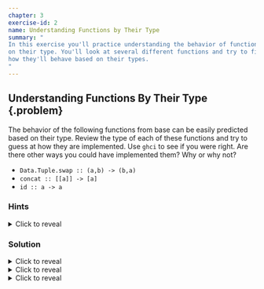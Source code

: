```yaml
---
chapter: 3
exercise-id: 2
name: Understanding Functions by Their Type
summary: "
In this exercise you'll practice understanding the behavior of functions based
on their type. You'll look at several different functions and try to figure out
how they'll behave based on their types.
"
---
```


## Understanding Functions By Their Type {.problem}

The behavior of the following functions from base can be easily predicted based
on their type. Review the type of each of these functions and try to guess at
how they are implemented. Use `ghci` to see if you were right. Are there other
ways you could have implemented them? Why or why not?

- `Data.Tuple.swap :: (a,b) -> (b,a)`
- `concat :: [[a]] -> [a]`
- `id :: a -> a`

### Hints

<div class="hints">

<details>
<summary>Click to reveal</summary>

<div class="details-body-outer">
<div class="details-body">
Remember that, without any other information, you can't create a value for a
general polymorphic type like `a` or `b` since you don't know what type of value
you should create.
</div>
</div>
</details>
</div>

### Solution

<div class="solution">

<details>
<summary>Click to reveal</summary>

<div class="details-body-outer">
<div class="details-body">

The `swap` function has a straightforward implementation that closely resembles
it's type. Let's start by taking a look at the simplest implementation:

```haskell
swap :: (a,b) -> (b,a)
swap (a,b) = (b,a)
```

In the exercise, you were asked to consider whether or not there were other ways
you could have implemented `swap`. It's trivially true to write this function
using different code. For example, we can use `fst` and `snd` instead of pattern
matching, or use `let` bindings:

```haskell
swap :: (a,b) -> (b,a)
swap input =
  let
    newFirstElem = snd input
    newSecondElem = fst input
  in (newFirstElem, newSecondElem)
```

The question then is: are these two implementations really _different_? They are
obviously implemented in different ways, but in Haskell we prefer to reason
about functions based on their inputs and outputs. This newer version of `swap`
doesn't change the _behavior_ compared to our original implementation, so for
the sake of this exercise, and for the sake of discussion in most cases, we'd
say these are _the same function_.

The next question then is, can we write a version of `swap` that _behaves_
differently? The answer is no, not really. We could make a version of the
function that crashes, or enters some infinite recursion and never returns a
value, but those errors wouldn't arise naturally from any of the obvious
implementations, so we'll ignore them for now.

If you stop to think about it, you can start to understand why. The input to
`swap` is a tuple that contains two values with types `a` and `b`. We have to
return a tuple with two values, whose types are `b` and `a`. We can't return the
tuple elements in their original order, or ignore one element and duplicate the
other, since `a` and `b` are different types. We have to return one of each, and
in the correct order. Since `a` and `b` could be anything, we can't create a new
value for them (what value would we create?). The only way to return a value of
type `a` is to use the one that was given to us. Same for values of type `b`.

</div>
</div>
</details>

<details>
<summary>Click to reveal</summary>

<div class="details-body-outer">
<div class="details-body">

Like `swap`, there's an obvious definition of `concat` that we can start
with. Since `concat` is part of `Prelude` if you are following along you'll need
to either name your function something else, like `myConcat`, or you'll need to
add this to the top of your source file, after the `module` line:

```haskell
import Prelude hiding (concat)
```

The first place your mind might go when writing `concat` is a manually recursive
version of the function:

```haskell
concat :: [[a]] -> [a]
concat [] = []
concat (x:xs) = x <> concat xs
```

Alternatively, you might choose to use `foldr` to write your version:

```haskell
concat :: [[a]] -> [a]
concat = foldr (<>) []
```

Just like with `swap`, these two versions of `concat` will behave the same way,
so we'll say that for our purposes, they are the same function. Unlike with
`swap`, there are also several _other_ definitions of `concat` that would
typecheck, but could return very different results. Let's look at a couple of
examples.

One easy alternative would be to ignore our input and always return an empty
list:

```haskell
concat :: [[a]] -> [a]
concat _ = []
```

Since lists can be empty, we can construct a value of type `[a]` without needing
to be able to create an arbitrary value of type `a`. Similarly, there are some
operations we can do on lists that we can't do on arbitrary values of type
`a`. For example, we can write a version of `concat` that returns the first
list:

```haskell
concatReturnFirst :: [[a]] -> [a]
concatReturnFirst [] = []
concatReturnFirst (x:_) = x
```

There are some other choices available to us as well, like returning the
concatenated list backwards, or returning the longest sublist:

```haskell
concatReverse :: [[a]] -> [a]
concatReverse = reverse . foldr (<>) []

concatLongest :: [[a]] -> [a]
concatLongest = foldr getLongest []
  where
    getLongest subList currentLongest
      | length subList > length currentLongest = subList
      | otherwise = currentLongest

```

All of these examples return substantially different values than the original
`concat`, even though they have the same type. There's a more subtle type of
difference that we should also consider. In the last part of this exercise we
looked at `swap` and noted that we could have written a version of `swap` that
simply crashed or never returned a value. At the time, we didn't bother to think
about that much, since it was unlikely that we'd run into the problem. With
`concat` it's much more likely. For example, imagine that we implemented
`concat` using `foldl`:

```haskell
concatFoldl :: [[a]] -> [a]
concatFoldl = foldl (<>) []
```

For finite lists, this will work exactly the same as our `foldr` version:

```haskell
λ concat [[1,2],[3,4],[5,6]]
[1,2,3,4,5,6]

λ concatFoldl [[1,2],[3,4],[5,6]]
[1,2,3,4,5,6]
```

If we're working with infinite lists though, only the `foldr` based `concat`
will return a value:

```haskell
λ take 10 . concat $ repeat [1,2,3]
[1,2,3,1,2,3,1,2,3,1]

λ take 10 . concatFoldl $ repeat [1,2,3]
Interrupted.
```
This is one of the more subtle examples of how functions with the same type can
differ in their behavior.

These examples show two different ways that functions with the same type can
behave differently. When we're working a type that is concrete enough to allow
us to construct new values, we have the option of constructing arbitrary values
instead of using the inputs that were provided to us. When we're working with
types that have structure or support operations that might lead to us doing
recursion or pattern matching, then we introduce the possibility of infinite
recursion, partial pattern matches, and generally having functions that behave
differently in various edge cases.
</div>
</div>
</details>

<details>
<summary>Click to reveal</summary>

<div class="details-body-outer">
<div class="details-body">

The final example we need to evaluate is the `id` function. Like `concat` this
is defined in `Prelude` so you'll need to either name your function something
differently, or add `import Prelude hiding (id)` after your module declaration
if you want to follow along.

As with our earlier solutions, let's start out with the obvious implementation:

```haskell
id :: a -> a
id a = a
```

Like `swap`, we don't have enough information to do any meaningful computation
on the value that's passed in, and there's no obvious implementation that puts
us at risk of accidentally raising an error or infinitely recursing.

Where `id` differs from `swap` is that we have even fewer options for how we
might implement this function. The tuple that was passed into `swap` gave us
some structure, and some choices between pattern matching for calling functions
like `fst` and `snd`. By comparison, `id` gives us zero information about the
input, and so it leaves us with nothing productive we can do other than
returning that value.

We could, of course, create some useless intermediate values, but we couldn't
return them since the type of `id` resticts what we can return. Thanks to lazy
evaluation, any intermediate values that aren't used won't be computed, so they
aren't likely to even change the unobservable behavior of the function.

</div>
</div>
</details>

</div>
